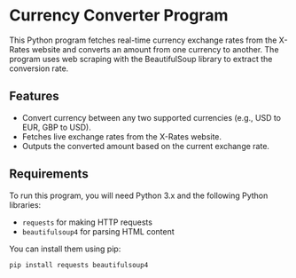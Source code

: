 # Currency Converter Program

This Python program fetches real-time currency exchange rates from the X-Rates website and converts an amount from one currency to another. The program uses web scraping with the BeautifulSoup library to extract the conversion rate.

## Features

- Convert currency between any two supported currencies (e.g., USD to EUR, GBP to USD).
- Fetches live exchange rates from the X-Rates website.
- Outputs the converted amount based on the current exchange rate.

## Requirements

To run this program, you will need Python 3.x and the following Python libraries:

- `requests` for making HTTP requests
- `beautifulsoup4` for parsing HTML content

You can install them using pip:

```bash
pip install requests beautifulsoup4
